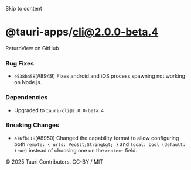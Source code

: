 Skip to content
# @tauri-apps/cli@2.0.0-beta.4
ReturnView on GitHub
### Bug Fixes
  * `e538ba58`(#8949) Fixes android and iOS process spawning not working on Node.js.


### Dependencies
  * Upgraded to `tauri-cli@2.0.0-beta.4`


### Breaking Changes
  * `a76fb118`(#8950) Changed the capability format to allow configuring both `remote: { urls: Vec&lt;String&gt; }` and `local: bool (default: true)` instead of choosing one on the `context` field.


© 2025 Tauri Contributors. CC-BY / MIT
